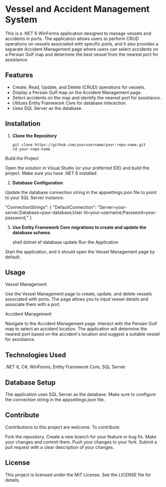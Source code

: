 # Vessel and Accident Management System

This is a .NET 6 WinForms application designed to manage vessels and accidents in ports. The application allows users to perform CRUD operations on vessels associated with specific ports, and it also provides a separate Accident Management page where users can select accidents on a Persian Gulf map and determine the best vessel from the nearest port for assistance.

## Features

- Create, Read, Update, and Delete (CRUD) operations for vessels.
- Display a Persian Gulf map on the Accident Management page.
- Select accidents on the map and identify the nearest port for assistance.
- Utilizes Entity Framework Core for database interaction.
- Uses SQL Server as the database.

## Installation

1. **Clone the Repository**

   ```shell
   git clone https://github.com/yourusername/your-repo-name.git
   cd your-repo-name
Build the Project

Open the solution in Visual Studio (or your preferred IDE) and build the project. Make sure you have .NET 6 installed.

2. **Database Configuration**

Update the database connection string in the appsettings.json file to point to your SQL Server instance:

"ConnectionStrings": {
  "DefaultConnection": "Server=your-server;Database=your-database;User Id=your-username;Password=your-password;"
}

3. **Use Entity Framework Core migrations to create and update the database schema**

   shell
   dotnet ef database update
   Run the Application

Start the application, and it should open the Vessel Management page by default.

## Usage
Vessel Management

Use the Vessel Management page to create, update, and delete vessels associated with ports.
The page allows you to input vessel details and associate them with a port.


Accident Management

Navigate to the Accident Management page.
Interact with the Persian Gulf map to select an accident location.
The application will determine the nearest port based on the accident's location and suggest a suitable vessel for assistance.


## Technologies Used
.NET 6,
C#,
WinForms,
Entity Framework Core,
SQL Server

## Database Setup
The application uses SQL Server as the database.
Make sure to configure the connection string in the appsettings.json file.

## Contribute 
Contributions to this project are welcome. To contribute:

Fork the repository.
Create a new branch for your feature or bug fix.
Make your changes and commit them.
Push your changes to your fork.
Submit a pull request with a clear description of your changes.

## License
This project is licensed under the MIT License. See the LICENSE file for details.
